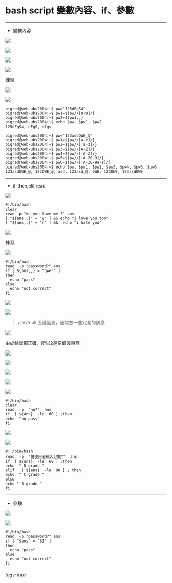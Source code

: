 # bash script 變數內容、if、參數

---

* 變數內容

![](https://i.imgur.com/jNBbyzW.jpg)

![](https://i.imgur.com/A2ygn67.jpg)

![](https://i.imgur.com/eEJEl5C.jpg)

![](https://i.imgur.com/LMOLybH.jpg)

練習

![](https://i.imgur.com/SXc34gU.jpg)

![](https://i.imgur.com/GgSPDa9.jpg)

```
bigred@web-ubs2004:~$ pw="125dFgS4"
bigred@web-ubs2004:~$ pw1=${pw//[0-9]/}
bigred@web-ubs2004:~$ pw2=${pw1,,}
bigred@web-ubs2004:~$ echo $pw, $pw1, $pw2
125dFgS4, dFgS, dfgs
```
```
bigred@web-ubs2004:~$ pw="123asdQWE_@"
bigred@web-ubs2004:~$ pw1=${pw//[a-z]/}
bigred@web-ubs2004:~$ pw2=${pw//[!a-z]/}
bigred@web-ubs2004:~$ pw3=${pw//[A-Z]/}
bigred@web-ubs2004:~$ pw4=${pw//[!A-Z]/}
bigred@web-ubs2004:~$ pw5=${pw//[!A-Z0-9]/}
bigred@web-ubs2004:~$ pw6=${pw//[!A-Z0-9a-z]/}
bigred@web-ubs2004:~$ echo $pw, $pw1, $pw2, $pw3, $pw4, $pw5, $pw6
123asdQWE_@, 123QWE_@, asd, 123asd_@, QWE, 123QWE, 123asdQWE
```
---

* if-then,elif,read

![](https://i.imgur.com/6B1Bql6.jpg)

```
#!/bin/bash
clear
read -p "do you love me ?" ans
[ "${ans,,}" = "y" ] && echo "i love you too"
[ "${ans,,}" = "n" ] &&  echo "i hate you"
```

![](https://i.imgur.com/Ctmw0YT.png)

練習

![](https://i.imgur.com/BxTC5cq.jpg)

```
#!/bin/bash
read  -p "password?" ans
if [ ${ans,,} = "qwer" ]
then
  echo "pass"
else
  echo "not correct"
fi
```

![](https://i.imgur.com/o68nltP.jpg)

![](https://i.imgur.com/EA6x9UF.jpg)

>/dev/null 丟進黑洞，通常放一些冗長的訊息

![](https://i.imgur.com/FSL28nT.jpg)

由於輸出都正確，所以2是空值沒東西

![](https://i.imgur.com/jZI8bBb.jpg)

![](https://i.imgur.com/uTaWevf.jpg)

![](https://i.imgur.com/rXqhqlS.jpg)

![](https://i.imgur.com/8mlYkWn.jpg)

![](https://i.imgur.com/HUNb0S1.jpg)

```
#!/bin/bash
clear
read  -p  "no?"  ans
if  [ ${ans}  -le  60 ] ;then
echo  "no pass"
fi
```
![](https://i.imgur.com/MMjlErM.jpg)

![](https://i.imgur.com/Nd8NCvo.jpg)

```
#! /bin/bash
read  -p  "請使用者輸入分數?"  ans
if  [ ${ans}  -le  60 ] ;then
echo  " D grade "
elif   [ ${ans}  -le  80 ] ; then
echo  " C grade "
else
echo " B grade "
fi
```

---

* 參數

![](https://i.imgur.com/ANl9wIW.jpg)

![](https://i.imgur.com/elKfjeS.jpg)

```
#!/bin/bash
read  -p "password?" ans
if [ "$ans" = "$1" ]
then
  echo "pass"
else
  echo "not correct"
fi
```

###### tags: `bash`
